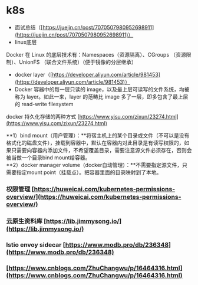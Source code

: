 # k8s

* 面试总结（[https://juejin.cn/post/7070507980952698911](https://juejin.cn/post/7070507980952698911)）
* linux底层

Docker 在 Linux 的底层技术有：Namespaces（资源隔离）、CGroups （资源限制）、UnionFS （联合文件系统）（便于镜像的分层继承）

* docker layer（[https://developer.aliyun.com/article/981453](https://developer.aliyun.com/article/981453)）
* Docker 容器中的每一层只读的 image，以及最上层可读写的文件系统，均被称为 layer。如此一来，layer 的范畴比 image 多了一层，即多包含了最上层的 read-write filesystem

docker 持久化存储的两种方式 [https://www.yisu.com/zixun/23274.html](https://www.yisu.com/zixun/23274.html)

**1）bind mount（用户管理）：**将宿主机上的某个目录或文件（不可以是没有格式化的磁盘文件），挂载到容器中，默认在容器内对此目录是有读写权限的，如果只需要向容器内添加文件，不希望覆盖目录，需要注意源文件必须存在，否则会被当做一个目录bind mount给容器。\
**2）docker manager volume（docker自动管理）：**不需要指定源文件，只需要指定mount point（挂载点）。把容器里面的目录映射到了本地。

### 权限管理 [https://huweicai.com/kubernetes-permissions-overview/](https://huweicai.com/kubernetes-permissions-overview/)

### 云原生资料库 [https://lib.jimmysong.io/](https://lib.jimmysong.io/)

### lstio envoy sidecar [https://www.modb.pro/db/236348](https://www.modb.pro/db/236348)

### [https://www.cnblogs.com/ZhuChangwu/p/16464316.html](https://www.cnblogs.com/ZhuChangwu/p/16464316.html)
